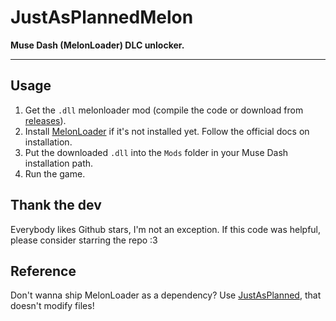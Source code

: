 # JustAsPlannedMelon
**Muse Dash (MelonLoader) DLC unlocker.**

----

## Usage
  1. Get the `.dll` melonloader mod (compile the code or download from [releases](https://github.com/Glitchtest51/JustAsPlannedMelonFixed/releases)).
2. Install [MelonLoader](https://melonwiki.xyz) if it's not installed yet. Follow the official docs on installation.
3. Put the downloaded `.dll` into the `Mods` folder in your Muse Dash installation path.
4. Run the game.

## Thank the dev
Everybody likes Github stars, I'm not an exception. If this code was helpful, please consider starring the repo :3

## Reference
Don't wanna ship MelonLoader as a dependency? Use [JustAsPlanned](https://github.com/Eimaen/JustAsPlanned), that doesn't modify files!

